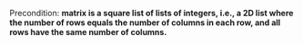 Precondition: **matrix is a square list of lists of integers, i.e., a 2D list where the number of rows equals the number of columns in each row, and all rows have the same number of columns.**